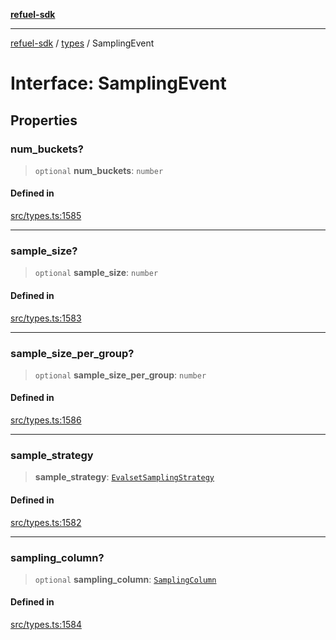 [**refuel-sdk**](../../README.md)

***

[refuel-sdk](../../modules.md) / [types](../README.md) / SamplingEvent

# Interface: SamplingEvent

## Properties

### num\_buckets?

> `optional` **num\_buckets**: `number`

#### Defined in

[src/types.ts:1585](https://github.com/refuel-ai/refuel-sdk/blob/ce96b857bf5c9f1c73e98ea4629535109c473935/src/types.ts#L1585)

***

### sample\_size?

> `optional` **sample\_size**: `number`

#### Defined in

[src/types.ts:1583](https://github.com/refuel-ai/refuel-sdk/blob/ce96b857bf5c9f1c73e98ea4629535109c473935/src/types.ts#L1583)

***

### sample\_size\_per\_group?

> `optional` **sample\_size\_per\_group**: `number`

#### Defined in

[src/types.ts:1586](https://github.com/refuel-ai/refuel-sdk/blob/ce96b857bf5c9f1c73e98ea4629535109c473935/src/types.ts#L1586)

***

### sample\_strategy

> **sample\_strategy**: [`EvalsetSamplingStrategy`](../enumerations/EvalsetSamplingStrategy.md)

#### Defined in

[src/types.ts:1582](https://github.com/refuel-ai/refuel-sdk/blob/ce96b857bf5c9f1c73e98ea4629535109c473935/src/types.ts#L1582)

***

### sampling\_column?

> `optional` **sampling\_column**: [`SamplingColumn`](SamplingColumn.md)

#### Defined in

[src/types.ts:1584](https://github.com/refuel-ai/refuel-sdk/blob/ce96b857bf5c9f1c73e98ea4629535109c473935/src/types.ts#L1584)

